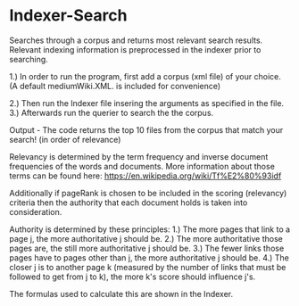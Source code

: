 # Indexer-Search
Searches through a corpus and returns most relevant search results. Relevant indexing information is preprocessed in the indexer prior to searching.

1.) In order to run the program, first add a corpus (xml file) of your choice. 
(A default mediumWiki.XML. is included for convenience)

2.) Then run the Indexer file insering the arguments as specified in the file. 
3.) Afterwards run the querier to search the the corpus. 

Output - The code returns the top 10 files from the corpus that match your search! (in order of relevance)

Relevancy is determined by the term frequency and inverse document frequencies of the words and documents. 
More information about those terms can be found here: https://en.wikipedia.org/wiki/Tf%E2%80%93idf

Additionally if pageRank is chosen to be included in the scoring (relevancy) criteria then the authority that each document holds is taken into consideration. 

Authority is determined by these principles: 
1.) The more pages that link to a page j, the more authoritative j should be.
2.) The more authoritative those pages are, the still more authoritative j should be.
3.) The fewer links those pages have to pages other than j, the more authoritative j should be. 
4.) The closer j is to another page k (measured by the number of links that must be followed to get from j to k), the more k's score should influence j's.

The formulas used to calculate this are shown in the Indexer. 
